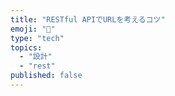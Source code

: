 ```yaml
---
title: "RESTful APIでURLを考えるコツ"
emoji: "📘"
type: "tech"
topics:
  - "設計"
  - "rest"
published: false
---
```


